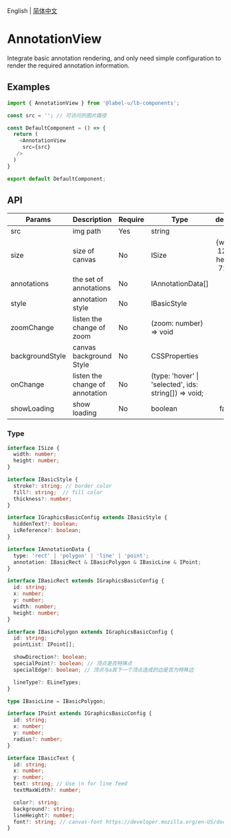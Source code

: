 English | [简体中文](./annotationView.md)

# AnnotationView

Integrate basic annotation rendering, and only need simple configuration to render the required annotation information.

## Examples

```ts
import { AnnotationView } from '@label-u/lb-components';

const src = ''; // 可访问的图片路径

const DefaultComponent = () => {
  return (
    <AnnotationView
     src={src}
   />
  )
}

export default DefaultComponent;
```

## API

| Params          | Description                     | Require | Type                                                  |           default           |
| --------------- | ------------------------------- | ------- | ----------------------------------------------------- | :-------------------------: |
| src             | img path                        | Yes     | string                                                |              -              |
| size            | size of canvas                  | No      | ISize                                                 | {width: 1280, height: 720,} |
| annotations     | the set of annotations          | No      | IAnnotationData[]                                     |             []              |
| style           | annotation style                | No      | IBasicStyle                                           |             {}              |
| zoomChange      | listen the change of zoom       | No      | (zoom: number) => void                                |              -              |
| backgroundStyle | canvas background Style         | No      | CSSProperties                                         |             {}              |
| onChange        | listen the change of annotation | No      | (type: 'hover' \| 'selected', ids: string[]) => void; |              -              |
| showLoading     | show loading                    | No      | boolean                                               |            false            |


### Type

```ts
interface ISize {
  width: number;
  height: number;
}

interface IBasicStyle {
  stroke?: string; // border color
  fill?: string;  // fill color
  thickness?: number;
}

interface IGraphicsBasicConfig extends IBasicStyle {
  hiddenText?: boolean; 
  isReference?: boolean;
}

interface IAnnotationData {
  type: 'rect' | 'polygon' | 'line' | 'point';
  annotation: IBasicRect & IBasicPolygon & IBasicLine & IPoint;
}

interface IBasicRect extends IGraphicsBasicConfig {
  id: string;
  x: number;
  y: number;
  width: number;
  height: number;
}

interface IBasicPolygon extends IGraphicsBasicConfig {
  id: string;
  pointList: IPoint[];

  showDirection?: boolean;
  specialPoint?: boolean; // 顶点是否特殊点
  specialEdge?: boolean; // 顶点与a其下一个顶点连成的边是否为特殊边

  lineType?: ELineTypes;
}

type IBasicLine = IBasicPolygon;

interface IPoint extends IGraphicsBasicConfig {
  id: string;
  x: number;
  y: number;
  radius?: number;
}

interface IBasicText {
  id: string;
  x: number;
  y: number;
  text: string; // Use \n for line feed
  textMaxWidth?: number;

  color?: string;
  background?: string;
  lineHeight?: number;
  font?: string; // canvas-font https://developer.mozilla.org/en-US/docs/Web/API/CanvasRenderingContext2D/font
}

```
